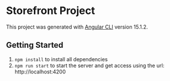 # Storefront Project

This project was generated with [Angular CLI](https://github.com/angular/angular-cli) version 15.1.2.

## Getting Started

1. `npm install` to install all dependencies
2. `npm run start` to start the server and get access using the url: http://localhost:4200
